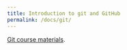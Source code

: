 ```yaml
---
title: Introduction to git and GitHub
permalink: /docs/git/
---
```


[Git course materials](https://elizabeth-dupre.com/git-course/).

